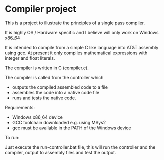 # Compiler project

This is a project to illustrate the principles of a single pass compiler.

It is highly OS / Hardware specific and I believe will only work on Windows x86_64 

It is intended to compile from a simple C like language into AT&T assembly using gcc.
At present it only compiles mathematical expressions with integer and float literals.

The compiler is written in C (compiler.c).

The compiler is called from the controller which
- outputs the compiled assembled code to a file
- assembles the code into a native code file
- runs and tests the native code.

Requirements:

- Windows x86_64  device
- GCC toolchain downloaded e.g. using MSys2
- gcc must be available in the PATH of the Windows device

To run:

Just execute the run-controller.bat file, this will run the controller and the compiler, output to assembly files and test the output.
